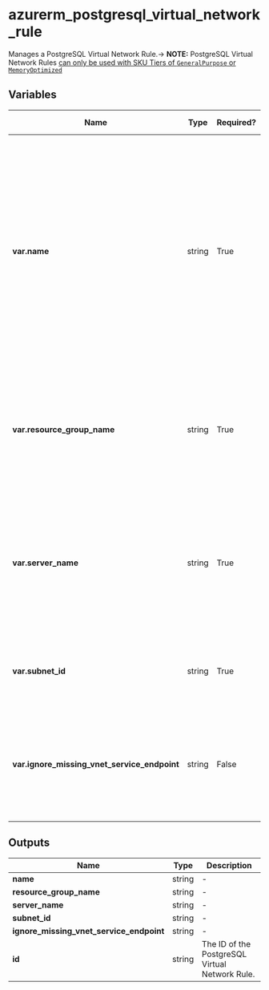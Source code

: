 # azurerm_postgresql_virtual_network_rule

Manages a PostgreSQL Virtual Network Rule.-> **NOTE:** PostgreSQL Virtual Network Rules [can only be used with SKU Tiers of `GeneralPurpose` or `MemoryOptimized`](https://docs.microsoft.com/azure/postgresql/concepts-data-access-and-security-vnet)

## Variables

| Name | Type | Required? | Default  | possible values | Description |
| ---- | ---- | --------- | -------- | ----------- | ----------- |
| **var.name** | string | True | -  |  -  | The name of the PostgreSQL virtual network rule. Cannot be empty and must only contain alphanumeric characters and hyphens. Cannot start with a number, and cannot start or end with a hyphen. Changing this forces a new resource to be created. | 
| **var.resource_group_name** | string | True | -  |  -  | The name of the resource group where the PostgreSQL server resides. Changing this forces a new resource to be created. | 
| **var.server_name** | string | True | -  |  -  | The name of the SQL Server to which this PostgreSQL virtual network rule will be applied to. Changing this forces a new resource to be created. | 
| **var.subnet_id** | string | True | -  |  -  | The ID of the subnet that the PostgreSQL server will be connected to. | 
| **var.ignore_missing_vnet_service_endpoint** | string | False | -  |  -  | Should the Virtual Network Rule be created before the Subnet has the Virtual Network Service Endpoint enabled? | 



## Outputs

| Name | Type | Description |
| ---- | ---- | --------- | 
| **name** | string  | - | 
| **resource_group_name** | string  | - | 
| **server_name** | string  | - | 
| **subnet_id** | string  | - | 
| **ignore_missing_vnet_service_endpoint** | string  | - | 
| **id** | string  | The ID of the PostgreSQL Virtual Network Rule. | 